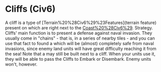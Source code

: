 # Cliffs (Civ6)

A cliff is a type of [Terrain%20%28Civ6%29%23Features](terrain feature) present on which are right next to the [Coast%20%28Civ6%29](coastline).
Strategy.
Cliffs' main function is to present a defense against naval invasion. They usually come in "chains" - that is, in a series of nearby tiles - and you can use that fact to found a which will be (almost) completely safe from naval invasions, since enemy land units will have great difficulty reaching it from the sea! 
Note that a may still be built next to a cliff. When your units use it, they will be able to pass the Cliffs to Embark or Disembark. Enemy units won't, however.